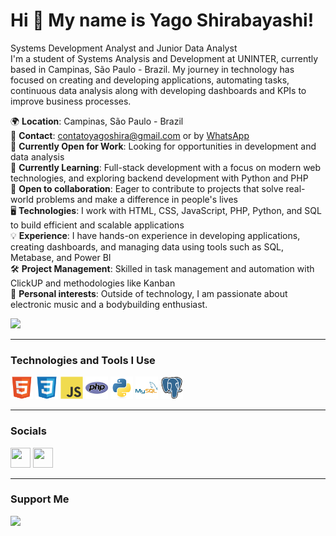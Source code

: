 Hi 👋 My name is Yago Shirabayashi!
==========================

Systems Development Analyst and Junior Data Analyst  
I'm a student of Systems Analysis and Development at UNINTER, currently based in Campinas, São Paulo - Brazil. My journey in technology has focused on creating and developing applications, automating tasks, continuous data analysis along with developing dashboards and KPIs to improve business processes.

🌍 **Location**: Campinas, São Paulo - Brazil  
📧 **Contact**: [contatoyagoshira@gmail.com](mailto:contatoyagoshira@gmail.com) or by [WhatsApp](https://wa.me/+5519988291132)  
🚀 **Currently Open for Work**: Looking for opportunities in development and data analysis  
🧠 **Currently Learning**: Full-stack development with a focus on modern web technologies, and exploring backend development with Python and PHP  
🤝 **Open to collaboration**: Eager to contribute to projects that solve real-world problems and make a difference in people's lives  
🖥️ **Technologies**: I work with HTML, CSS, JavaScript, PHP, Python, and SQL to build efficient and scalable applications  
💡 **Experience**: I have hands-on experience in developing applications, creating dashboards, and managing data using tools such as SQL, Metabase, and Power BI  
🛠️ **Project Management**: Skilled in task management and automation with ClickUP and methodologies like Kanban  
🎵 **Personal interests**: Outside of technology, I am passionate about electronic music and a bodybuilding enthusiast.  

<a href="https://github.com/YagoShira" target="_blank" rel="noreferrer"><img src="https://img.shields.io/github/followers/YagoShira?logo=github&style=for-the-badge&color=3382ed&labelColor=171717" /></a>

---

### Technologies and Tools I Use

<p align="left"> 
  <a href="https://developer.mozilla.org/en-US/docs/Web/HTML" target="_blank" rel="noreferrer"><img src="https://raw.githubusercontent.com/devicons/devicon/master/icons/html5/html5-original.svg" width="36" height="36" alt="HTML5" /></a> 
  <a href="https://developer.mozilla.org/en-US/docs/Web/CSS" target="_blank" rel="noreferrer"><img src="https://raw.githubusercontent.com/devicons/devicon/master/icons/css3/css3-original.svg" width="36" height="36" alt="CSS3" /></a> 
  <a href="https://www.javascript.com" target="_blank" rel="noreferrer"><img src="https://raw.githubusercontent.com/devicons/devicon/master/icons/javascript/javascript-original.svg" width="36" height="36" alt="JavaScript" /></a> 
  <a href="https://www.php.net" target="_blank" rel="noreferrer"><img src="https://raw.githubusercontent.com/devicons/devicon/master/icons/php/php-original.svg" width="36" height="36" alt="PHP" /></a> 
  <a href="https://www.python.org" target="_blank" rel="noreferrer"><img src="https://raw.githubusercontent.com/devicons/devicon/master/icons/python/python-original.svg" width="36" height="36" alt="Python" /></a> 
  <a href="https://www.mysql.com" target="_blank" rel="noreferrer"><img src="https://raw.githubusercontent.com/devicons/devicon/master/icons/mysql/mysql-original-wordmark.svg" width="36" height="36" alt="MySQL" /></a> 
  <a href="https://www.postgresql.org" target="_blank" rel="noreferrer"><img src="https://raw.githubusercontent.com/devicons/devicon/master/icons/postgresql/postgresql-original.svg" width="36" height="36" alt="PostgreSQL" /></a> 
</p>

---

### Socials

<p align="left"> 
  <a href="https://github.com/YagoShira" target="_blank" rel="noreferrer"><img src="https://github.githubassets.com/images/modules/logos_page/GitHub-Mark.png" width="32" height="32" /></a> 
  <a href="https://www.linkedin.com/in/yago-shirabayashi" target="_blank" rel="noreferrer"><img src="https://raw.githubusercontent.com/danielcranney/readme-generator/main/public/icons/socials/linkedin.svg" width="32" height="32" /></a> 
</p>

---

### Support Me

<a href="https://www.buymeacoffee.com/YagoShira"><img src="https://cdn.buymeacoffee.com/buttons/v2/default-yellow.png" width="150" /></a>
